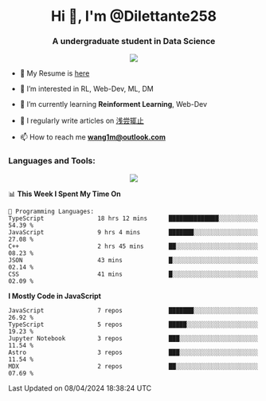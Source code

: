 <!--
**Dilettante258/Dilettante258** is a ✨ _special_ ✨ repository because its `README.md` (this file) appears on your GitHub profile.
Here are some ideas to get you started:

- 🔭 I’m currently working on ...
- 🌱 I’m currently learning ...
- 👯 I’m looking to collaborate on ...
- 🤔 I’m looking for help with ...
- 💬 Ask me about ...
- 📫 How to reach me: ...
- 😄 Pronouns: ...
- ⚡ Fun fact: ...
-->
<h1 align="center">Hi 👋, I'm @Dilettante258</h1>
<h3 align="center" >A undergraduate student in Data Science</h3>
<!-- <p align="center">
  <a href="https://github.com/anuraghazra/github-readme-stats">
    <img align="center" src="https://github-readme-stats.vercel.app/api?username=Dilettante258&show_icons=true&theme=radical" />
  </a>
  <a href="https://github.com/anuraghazra/convoychat">
    <img align="center" src="https://github-readme-stats.vercel.app/api/top-langs/?username=Dilettante258&layout=compact" />
  </a>
<p align="center"> -->

<p align="center"><img src="https://komarev.com/ghpvc/?username=Dilettante258" /><p />

- 📄 My Resume is [here](https://wang1m.cc)

- 👀 I’m interested in RL, Web-Dev, ML, DM

- 🌱 I’m currently learning **Reinforment Learning**, Web-Dev

- 📝 I regularly write articles on [浅尝辄止](https://www.dilettante258.cyou/)

- 📫 How to reach me **wang1m@outlook.com**

<h3 align="left">Languages and Tools:</h3>

<p align="center">
  <a href="https://skillicons.dev">
    <img src="https://skillicons.dev/icons?i=python,react,astro,vue,js,ts,vercel,flask,docker,linux,cloudflare,html,css,netlify,latex,md,selenium,pytorch,matlab,ai,ps,cpp,c,java&perline=7&theme=light" />
  </a>
<p align="center">

<!--START_SECTION:waka-->
📊 **This Week I Spent My Time On** 

```text
💬 Programming Languages: 
TypeScript               18 hrs 12 mins      ██████████████░░░░░░░░░░░   54.39 % 
JavaScript               9 hrs 4 mins        ███████░░░░░░░░░░░░░░░░░░   27.08 % 
C++                      2 hrs 45 mins       ██░░░░░░░░░░░░░░░░░░░░░░░   08.23 % 
JSON                     43 mins             █░░░░░░░░░░░░░░░░░░░░░░░░   02.14 % 
CSS                      41 mins             █░░░░░░░░░░░░░░░░░░░░░░░░   02.09 % 
```

**I Mostly Code in JavaScript** 

```text
JavaScript               7 repos             ███████░░░░░░░░░░░░░░░░░░   26.92 % 
TypeScript               5 repos             █████░░░░░░░░░░░░░░░░░░░░   19.23 % 
Jupyter Notebook         3 repos             ███░░░░░░░░░░░░░░░░░░░░░░   11.54 % 
Astro                    3 repos             ███░░░░░░░░░░░░░░░░░░░░░░   11.54 % 
MDX                      2 repos             ██░░░░░░░░░░░░░░░░░░░░░░░   07.69 % 
```




 Last Updated on 08/04/2024 18:38:24 UTC
<!--END_SECTION:waka-->
